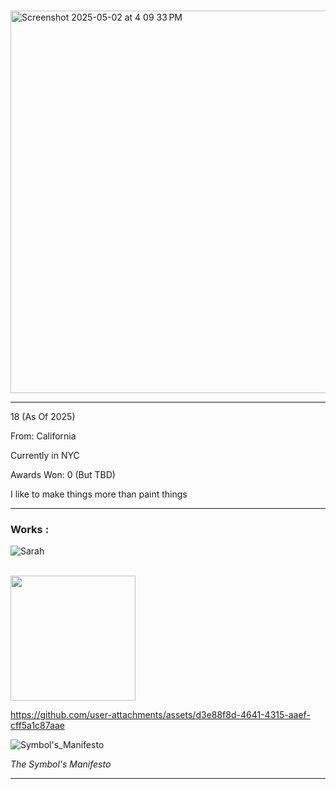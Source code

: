
#

<img width="612" alt="Screenshot 2025-05-02 at 4 09 33 PM" src="https://github.com/user-attachments/assets/a8e3dacd-db41-4625-b4c1-f7cccb4c7dd0" />


____
18 (As Of 2025)

From: California

Currently in NYC

Awards Won: 0 (But TBD)

I like to make things more than paint things
____

### Works :

![Sarah](Sarah.tiff)

<br>

<img src = "Port/Sarah.tiff" width = 200>

https://github.com/user-attachments/assets/d3e88f8d-4641-4315-aaef-cff5a1c87aae

![Symbol's_Manifesto](https://github.com/user-attachments/assets/bf62b7e0-3b12-4f05-a634-9eff819d72f5)

_The Symbol's Manifesto_


____
